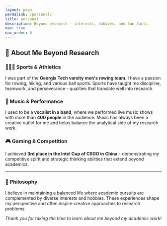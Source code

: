 ```yaml
---
layout: page
permalink: /personal/
title: personal
description: Beyond research - interests, hobbies, and fun facts.
nav: true
nav_order: 6
---
```


## 💬 About Me Beyond Research

### 🚣🏼‍♂️ Sports & Athletics
I was part of the **Georgia Tech varsity men's rowing team**. I have a passion for rowing, hiking, and various ball sports. Sports have taught me discipline, teamwork, and perseverance - qualities that translate well into research.

### 🎤 Music & Performance
I used to be a **vocalist in a band**, where we performed live music shows with more than **400 people** in the audience. Music has always been a creative outlet for me and helps balance the analytical side of my research work.

### 🎮 Gaming & Competition
I achieved **3rd place in the Intel Cup of CSGO in China** - demonstrating my competitive spirit and strategic thinking abilities that extend beyond academics.

---

### 🌟 Philosophy
I believe in maintaining a balanced life where academic pursuits are complemented by diverse interests and hobbies. These experiences shape my perspective and often inspire creative approaches to research problems.

*Thank you for taking the time to learn about me beyond my academic work!*
